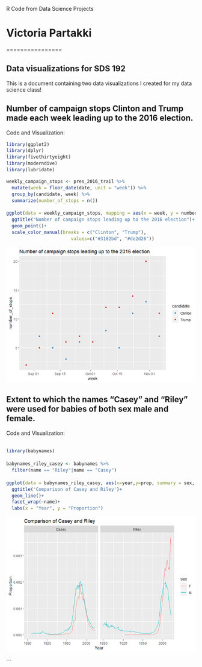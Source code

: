 R Code from Data Science Projects
# Victoria Partakki
================

## Data visualizations for SDS 192

This is a document containing two data visualizations I created for my
data science class!

## Number of campaign stops Clinton and Trump made each week leading up to the 2016 election.

Code and Visualization:

``` r
library(ggplot2)
library(dplyr)
library(fivethirtyeight)
library(moderndive)
library(lubridate)
```

  

``` r
weekly_campaign_stops <- pres_2016_trail %>% 
  mutate(week = floor_date(date, unit = "week")) %>% 
  group_by(candidate, week) %>% 
  summarize(number_of_stops = n())

ggplot(data = weekly_campaign_stops, mapping = aes(x = week, y = number_of_stops, color = candidate)) +
  ggtitle("Number of campaign stops leading up to the 2016 election")+
  geom_point()+
  scale_color_manual(breaks = c("Clinton", "Trump"),
                        values=c("#3182bd", "#de2d26"))
```

![](README_files/figure-gfm/unnamed-chunk-1-1.png)<!-- -->

## Extent to which the names “Casey” and “Riley” were used for babies of both sex male and female.

Code and Visualization:

``` r

library(babynames)

babynames_riley_casey <- babynames %>% 
  filter(name == "Riley"|name == "Casey")

ggplot(data = babynames_riley_casey, aes(x=year,y=prop, summary = sex, color=sex))+
  ggtitle('Comparison of Casey and Riley')+
  geom_line()+
  facet_wrap(~name)+ 
  labs(x = "Year", y = "Proportion")
```

![](README_files/figure-gfm/unnamed-chunk-2-1.png)<!-- -->

\`\`\`

